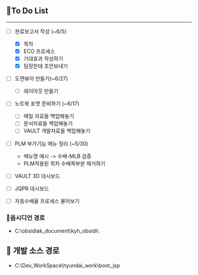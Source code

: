 
## 📌To Do List
---

- [ ] 완료보고서 작성 (~6/5)
	- [x] 목차
	- [x] ECO 프로세스
	- [x] 기대효과 작성하기
	- [x] 팀장한테 초안보내기
- [ ] 도면뷰어 만들기(~6/27)
	- [ ] 레이아웃 만들기
- [ ] 노트북 포맷 준비하기 (~6/17)
	- [ ] 메일 자료들 백업해놓기
	- [ ] 문서자료들 백업해놓기
	- [ ] VAULT 개발자료들 백업해놓기
- [ ] PLM 부가기능 메뉴 정리 (~5/30)
	- 메뉴명 예시 -> 수배-MLB 검증
	- PLM적용된 목차 수배쪽부분 제거하기
- [ ] VAULT 3D 대시보드
- [ ] JQPR 대시보드
- [ ] 자동수배율 프로세스 물어보기


### 🔗옵시디언 경로
- C:\obsidiak_document\kyh_obsidi\


## **🔗** 개발 소스 경로
- C:\Dev_WorkSpace\hyundai_work\boot_jsp
